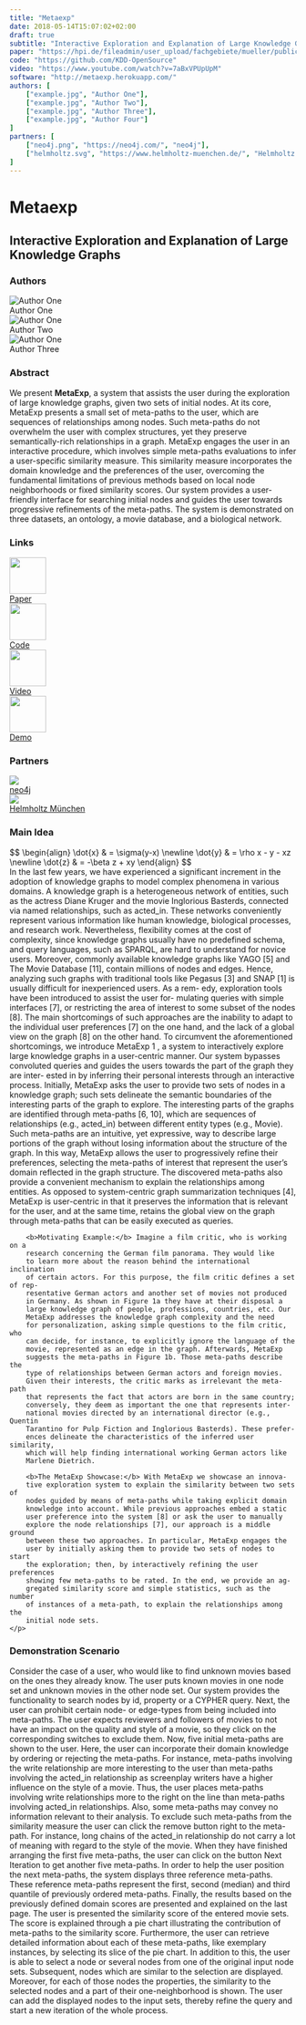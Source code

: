 ```yaml
---
title: "Metaexp"
date: 2018-05-14T15:07:02+02:00
draft: true
subtitle: "Interactive Exploration and Explanation of Large Knowledge Graphs"
paper: "https://hpi.de/fileadmin/user_upload/fachgebiete/mueller/publications/davide/BehrensWWW2018Metaexp.pdf"
code: "https://github.com/KDD-OpenSource"
video: "https://www.youtube.com/watch?v=7aBxVPUpUpM"
software: "http://metaexp.herokuapp.com/"
authors: [
    ["example.jpg", "Author One"],
    ["example.jpg", "Author Two"],
    ["example.jpg", "Author Three"],
    ["example.jpg", "Author Four"]
]
partners: [
    ["neo4j.png", "https://neo4j.com/", "neo4j"],
    ["helmholtz.svg", "https://www.helmholtz-muenchen.de/", "Helmholtz München"]
]
---
```


<h1>Metaexp</h1>
<h2>Interactive Exploration and Explanation of Large Knowledge Graphs</h2>
<div class="container-fluid">
<div class="row" style="margin-top: 20px;">
    <h3>Authors</h3>
</div>
<div class="row" id="authors-section" style="margin-top: 5px;">
    <div class="col"></div>
    <div class="col author-group">
        <div class="row author-img">
            <img src="/static/images/authors/example.jpg" alt="Author One">
        </div>
        <div class="row author-name">
            <span>Author One</span>
        </div>
    </div>
    <div class="col author-group">
        <div class="row author-img">
            <img src="/static/images/authors/example.jpg" alt="Author One">
        </div>
        <div class="row author-name">
            <span>Author Two</span>
        </div>
    </div>
    <div class="col author-group">
        <div class="row author-img">
            <img src="/static/images/authors/example.jpg" alt="Author One">
        </div>
        <div class="row author-name">
            <span>Author Three</span>
        </div>
    </div>
    <div class="col"></div>
</div>

<div class="row" style="margin-top: 20px;">
    <h3>Abstract</h3>
</div>
<div class="row">
    <p>
        We present <b>MetaExp</b>, a system that assists the user during the
        exploration of large knowledge graphs, given two sets of initial
        nodes. At its core, MetaExp presents a small set of meta-paths to
        the user, which are sequences of relationships among nodes. Such
        meta-paths do not overwhelm the user with complex structures, yet
        they preserve semantically-rich relationships in a graph. MetaExp
        engages the user in an interactive procedure, which involves simple
        meta-paths evaluations to infer a user-specific similarity measure.
        This similarity measure incorporates the domain knowledge and
        the preferences of the user, overcoming the fundamental limitations
        of previous methods based on local node neighborhoods or fixed
        similarity scores. Our system provides a user-friendly interface for
        searching initial nodes and guides the user towards progressive
        refinements of the meta-paths. The system is demonstrated on three
        datasets, an ontology, a movie database, and a biological network.
    </p>
</div>

<div class="row" style="margin-top: 20px;">
    <h3>Links</h3>
</div>
<div class="row" id="links-section">
    <div class="col"></div>
        <div class="col link-group">
            <div class="row link-icon">
                <img src="/static/icons/pdf.png" height="64">
            </div>
            <div class="row link-text">
                <a href="https://hpi.de/fileadmin/user_upload/fachgebiete/mueller/publications/davide/BehrensWWW2018Metaexp.pdf" download="Paper">Paper</a>
            </div>
        </div>
        <div class="col link-group">
            <div class="row link-icon">
                <img src="/static/icons/github.png" height="64">
            </div>
            <div class="row link-text">
                <a href="https://github.com/KDD-OpenSource" target="_blank">Code</a>
            </div>
        </div>
        <div class="col link-group">
            <div class="row link-icon">
                <img src="/static/icons/youtube.png" height="64">
            </div>
            <div class="row link-text">
                <a href="https://www.youtube.com/watch?v=7aBxVPUpUpM" target="_blank">Video</a>
            </div>
        </div>
        <div class="col link-group">
            <div class="row link-icon">
                <img src="/static/icons/demo.png" height="64">
            </div>
            <div class="row link-text">
                <a href="http://metaexp.herokuapp.com/" target="_blank">Demo</a>
            </div>
        </div>
    <div class="col"></div>
</div>

<div class="row" style="margin-top: 20px;">
    <h3>Partners</h3>
</div>
<div class="row" id="partners-section" style="margin-top: 5px;">
    <div class="col"></div>
    <div class="col partner-group">
        <div class="row partner-logo">
            <img src="/static/images/partners/neo4j.png">
        </div>
        <div class="row partner-name">
            <a href="https://neo4j.com/" target="_blank">
                neo4j
            </a>
        </div>
    </div>
    <div class="col partner-group">
        <div class="row partner-logo">
            <img src="/static/images/partners/helmholtz.svg">
        </div>
        <div class="row partner-name">
            <a href="https://www.helmholtz-muenchen.de/" target="_blank">
                Helmholtz München
            </a>
        </div>
    </div>
    <div class="col"></div>
</div>

<div class="row" style="margin-top: 20px;">
    <h3>Main Idea</h3>
</div>
<div class="row">
    <p>
        <div>$$
            \begin{align}
            \dot{x} & = \sigma(y-x) \newline
            \dot{y} & = \rho x - y - xz \newline
            \dot{z} & = -\beta z + xy
            \end{align}
        $$</div>
        In the last few years, we have experienced a significant increment in
        the adoption of knowledge graphs to model complex phenomena in
        various domains. A knowledge graph is a heterogeneous network of
        entities, such as the actress Diane Kruger and the movie Inglorious
        Basterds, connected via named relationships, such as acted_in. These
        networks conveniently represent various information like human
        knowledge, biological processes, and research work.
        Nevertheless, flexibility comes at the cost of complexity, since
        knowledge graphs usually have no predefined schema, and query
        languages, such as SPARQL, are hard to understand for novice users.
        Moreover, commonly available knowledge graphs like YAGO [5]
        and The Movie Database [11], contain millions of nodes and edges.
        Hence, analyzing such graphs with traditional tools like Pegasus [3]
        and SNAP [1] is usually difficult for inexperienced users. As a rem-
        edy, exploration tools have been introduced to assist the user for-
        mulating queries with simple interfaces [7], or restricting the area
        of interest to some subset of the nodes [8]. The main shortcomings
        of such approaches are the inability to adapt to the individual user
        preferences [7] on the one hand, and the lack of a global view on the
        graph [8] on the other hand.
        To circumvent the aforementioned shortcomings, we introduce
        MetaExp 1 , a system to interactively explore large knowledge graphs
        in a user-centric manner. Our system bypasses convoluted queries
        and guides the users towards the part of the graph they are inter-
        ested in by inferring their personal interests through an interactive
        process. Initially, MetaExp asks the user to provide two sets of nodes
        in a knowledge graph; such sets delineate the semantic boundaries
        of the interesting parts of the graph to explore. The interesting parts
        of the graphs are identified through meta-paths [6, 10], which are
        sequences of relationships (e.g., acted_in) between different entity 
        types (e.g., Movie). Such meta-paths are an intuitive, yet expressive,
        way to describe large portions of the graph without losing
        information about the structure of the graph. In this way, MetaExp
        allows the user to progressively refine their preferences, selecting
        the meta-paths of interest that represent the user’s domain reflected
        in the graph structure. The discovered meta-paths also provide a
        convenient mechanism to explain the relationships among entities.
        As opposed to system-centric graph summarization techniques [4],
        MetaExp is user-centric in that it preserves the information that is
        relevant for the user, and at the same time, retains the global view
        on the graph through meta-paths that can be easily executed as
        queries.

        <b>Motivating Example:</b> Imagine a film critic, who is working on a
        research concerning the German film panorama. They would like
        to learn more about the reason behind the international inclination
        of certain actors. For this purpose, the film critic defines a set of rep-
        resentative German actors and another set of movies not produced
        in Germany. As shown in Figure 1a they have at their disposal a
        large knowledge graph of people, professions, countries, etc. Our
        MetaExp addresses the knowledge graph complexity and the need
        for personalization, asking simple questions to the film critic, who
        can decide, for instance, to explicitly ignore the language of the
        movie, represented as an edge in the graph. Afterwards, MetaExp
        suggests the meta-paths in Figure 1b. Those meta-paths describe the
        type of relationships between German actors and foreign movies.
        Given their interests, the critic marks as irrelevant the meta-path
        that represents the fact that actors are born in the same country;
        conversely, they deem as important the one that represents inter-
        national movies directed by an international director (e.g., Quentin
        Tarantino for Pulp Fiction and Inglorious Basterds). These prefer-
        ences delineate the characteristics of the inferred user similarity,
        which will help finding international working German actors like
        Marlene Dietrich.

        <b>The MetaExp Showcase:</b> With MetaExp we showcase an innova-
        tive exploration system to explain the similarity between two sets of
        nodes guided by means of meta-paths while taking explicit domain
        knowledge into account. While previous approaches embed a static
        user preference into the system [8] or ask the user to manually
        explore the node relationships [7], our approach is a middle ground
        between these two approaches. In particular, MetaExp engages the
        user by initially asking them to provide two sets of nodes to start
        the exploration; then, by interactively refining the user preferences
        showing few meta-paths to be rated. In the end, we provide an ag-
        gregated similarity score and simple statistics, such as the number
        of instances of a meta-path, to explain the relationships among the
        initial node sets.
    </p>
</div>
 
<div class="row" style="margin-top: 20px;">
    <h3>Demonstration Scenario</h3>
</div>
<div class="row">
    <p>
        Consider the case of a user, who would like to find unknown
        movies based on the ones they already know. The user puts known
        movies in one node set and unknown movies in the other node set.
        Our system provides the functionality to search nodes by id,
        property or a CYPHER query.
        Next, the user can prohibit
        certain node- or edge-types from being included into meta-paths.
        The user expects reviewers and followers of movies to not have
        an impact on the quality and style of a movie, so they click on the
        corresponding switches to exclude them.
        Now, five initial meta-paths are shown to the user.
        Here, the user can incorporate their domain knowledge
        by ordering or rejecting the meta-paths. For instance, meta-paths
        involving the write relationship are more interesting to the user
        than meta-paths involving the acted_in relationship as screenplay
        writers have a higher influence on the style of a movie. Thus, the
        user places meta-paths involving write relationships more to the
        right on the line than meta-paths involving acted_in relationships.
        Also, some meta-paths may convey no information relevant to their
        analysis. To exclude such meta-paths from the similarity measure
        the user can click the remove button right to the meta-path. For
        instance, long chains of the acted_in relationship do not carry a lot
        of meaning with regard to the style of the movie. When they have
        finished arranging the first five meta-paths, the user can click on
        the button Next Iteration to get another five meta-paths. In order
        to help the user position the next meta-paths, the system displays
        three reference meta-paths. These reference meta-paths represent
        the first, second (median) and third quantile of previously ordered
        meta-paths.
        Finally, the results based on the previously defined domain scores
        are presented and explained on the last page. The user
        is presented the similarity score of the entered movie sets. The
        score is explained through a pie chart illustrating the contribution
        of meta-paths to the similarity score. Furthermore, the user can
        retrieve detailed information about each of these meta-paths, like
        exemplary instances, by selecting its slice of the pie chart.
        In addition to this, the user is able to select a node or several
        nodes from one of the original input node sets. Subsequent, nodes
        which are similar to the selection are displayed. Moreover, for each
        of those nodes the properties, the similarity to the selected nodes
        and a part of their one-neighborhood is shown. The user can add
        the displayed nodes to the input sets, thereby refine the query and
        start a new iteration of the whole process.
    </p>
</div>
</div>